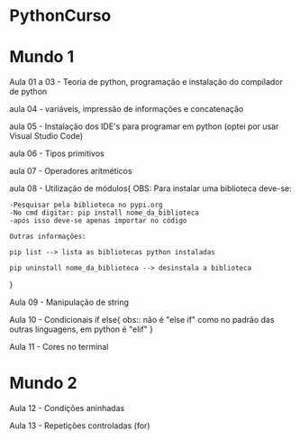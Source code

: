 # PythonCurso

<h1>Mundo 1</h1>

Aula 01 a 03 - Teoria de python, programação e instalação do compilador de python

aula 04 - variáveis, impressão de informações e concatenação

aula 05 - Instalação dos IDE's para programar em python (optei por usar Visual Studio Code)

aula 06 - Tipos primitivos

aula 07 - Operadores aritméticos 

aula 08 - Utilização de módulos{
    OBS: Para instalar uma biblioteca deve-se:

    -Pesquisar pela biblioteca no pypi.org
    -No cmd digitar: pip install nome_da_biblioteca
    -após isso deve-se apenas importar no código

    Outras informações: 

    pip list --> lista as bibliotecas python instaladas

    pip uninstall nome_da_biblioteca --> desinstala a biblioteca
}

Aula 09 - Manipulação de string

Aula 10 - Condicionais  if else{
    obs:: não é "else if" como no padrão das outras linguagens, em python é "elif"
}

Aula 11 - Cores no terminal

<h1>Mundo 2</h1>

Aula 12 - Condições aninhadas

Aula 13 - Repetições controladas (for)